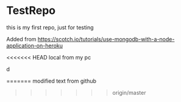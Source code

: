 # TestRepo
this is my first repo, just for testing

Added from 
https://scotch.io/tutorials/use-mongodb-with-a-node-application-on-heroku

<<<<<<< HEAD
local from my pc

d

=======
modified text from github
>>>>>>> origin/master
